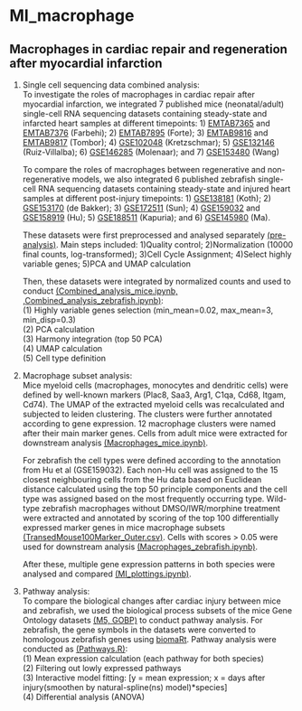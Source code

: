 # MI_macrophage
## Macrophages in cardiac repair and regeneration after myocardial infarction

  1. Single cell sequencing data combined analysis:  
     To investigate the roles of macrophages in cardiac repair after myocardial infarction, we integrated 7 published mice (neonatal/adult) single-cell RNA sequencing datasets containing steady-state and infarcted heart samples at different timepoints: 1) [EMTAB7365](https://www.ebi.ac.uk/biostudies/arrayexpress/studies/E-MTAB-7365) and [EMTAB7376](https://www.ebi.ac.uk/biostudies/arrayexpress/studies/E-MTAB-7376) (Farbehi); 2) [EMTAB7895](https://www.ebi.ac.uk/biostudies/arrayexpress/studies/E-MTAB-7895) (Forte); 3) [EMTAB9816](https://www.ebi.ac.uk/biostudies/arrayexpress/studies/E-MTAB-9816) and [EMTAB9817](https://www.ebi.ac.uk/biostudies/arrayexpress/studies/E-MTAB-9817) (Tombor); 4) [GSE102048](https://www.ncbi.nlm.nih.gov/geo/query/acc.cgi?acc=GSE102048) (Kretzschmar); 5) [GSE132146](https://www.ncbi.nlm.nih.gov/geo/query/acc.cgi?acc=GSE132146) (Ruiz-Villalba); 6) [GSE146285](https://www.ncbi.nlm.nih.gov/geo/query/acc.cgi?acc=GSE146285) (Molenaar); and 7) [GSE153480](https://www.ncbi.nlm.nih.gov/geo/query/acc.cgi?acc=GSE153480) (Wang)
     
     To compare the roles of macrophages between regenerative and non-regenerative models, we also integrated 6 published zebrafish single-cell RNA sequencing datasets containing steady-state and injured heart samples at different post-injury timepoints: 1) [GSE138181](https://www.ncbi.nlm.nih.gov/geo/query/acc.cgi?acc=GSE138181) (Koth); 2) [GSE153170](https://www.ncbi.nlm.nih.gov/geo/query/acc.cgi?acc=GSE153170) (de Bakker); 3) [GSE172511](https://www.ncbi.nlm.nih.gov/geo/query/acc.cgi?acc=GSE172511) (Sun); 4) [GSE159032](https://www.ncbi.nlm.nih.gov/geo/query/acc.cgi?acc=GSE159032) and [GSE158919](https://www.ncbi.nlm.nih.gov/geo/query/acc.cgi?acc=GSE158919) (Hu); 5) [GSE188511](https://www.ncbi.nlm.nih.gov/geo/query/acc.cgi?acc=GSE188511) (Kapuria); and 6) [GSE145980](https://www.ncbi.nlm.nih.gov/geo/query/acc.cgi?acc=GSE145980) (Ma).
     
     These datasets were first preprocessed and analysed separately [(pre-analysis)](./preanalysis). Main steps included: 1)Quality control; 2)Normalization (10000 final counts, log-transformed); 3)Cell Cycle Assignment; 4)Select highly variable genes; 5)PCA and UMAP calculation
     
     Then, these datasets were integrated by normalized counts and used to conduct [(Combined_analysis_mice.ipynb, ](./annotation/Combined_analysis_mice.ipynb),[Combined_analysis_zebrafish.ipynb)](./annotation/Combined_analysis_zebrafish.ipynb):    
  (1) Highly variable genes selection (min_mean=0.02, max_mean=3, min_disp=0.3)  
  (2) PCA calculation  
  (3) Harmony integration (top 50 PCA)  
  (4) UMAP calculation  
  (5) Cell type definition  

  2. Macrophage subset analysis:  
     Mice myeloid cells (macrophages, monocytes and dendritic cells) were defined by well-known markers (Plac8, Saa3, Arg1, C1qa, Cd68, Itgam, Cd74). The UMAP of the extracted myeloid cells was recalculated and subjected to leiden clustering. The clusters were further annotated according to gene expression. 12 macrophage clusters were named after their main marker genes. Cells from adult mice were extracted for downstream analysis [(Macrophages_mice.ipynb)](./annotation/Macrophages_mice.ipynb).
       
     For zebrafish the cell types were defined according to the annotation from Hu et al (GSE159032). Each non-Hu cell was assigned to the 15 closest neighbouring cells from the Hu data based on Euclidean distance calculated using the top 50 principle components and the cell type was assigned based on the most frequently occurring type. Wild-type zebrafish macrophages without DMSO/IWR/morphine treatment were extracted and annotated by scoring of the top 100 differentially expressed marker genes in mice macrophage subsets [(TransedMouse100Marker_Outer.csv)](./Files/TransedMouse100Marker_Outer.csv). Cells with scores > 0.05 were used for downstream analysis [(Macrophages_zebrafish.ipynb)](./annotation/Macrophages_zebrafish.ipynb).  

     After these, multiple gene expression patterns in both species were analysed and compared [(MI_plottings.ipynb)](./MI_plottings.ipynb).  

  3. Pathway analysis:  
     To compare the biological changes after cardiac injury between mice and zebrafish, we used the biological process subsets of the mice Gene Ontology datasets [(M5, GOBP)](https://www.gsea-msigdb.org/gsea/msigdb/mouse/genesets.jsp?collection=GO:BP) to conduct pathway analysis. For zebrafish, the gene symbols in the datasets were converted to homologous zebrafish genes using [biomaRt](./pathway/biomaRt.R). Pathway analysis were conducted as [(Pathways.R)](./pathway/Pathways.R):  
  (1) Mean expression calculation (each pathway for both species)  
  (2) Filtering out lowly expressed pathways  
  (3) Interactive model fitting: [y = mean expression; x = days after injury(smoothen by natural-spline(ns) model)*species]  
  (4) Differential analysis (ANOVA)  



      
     
